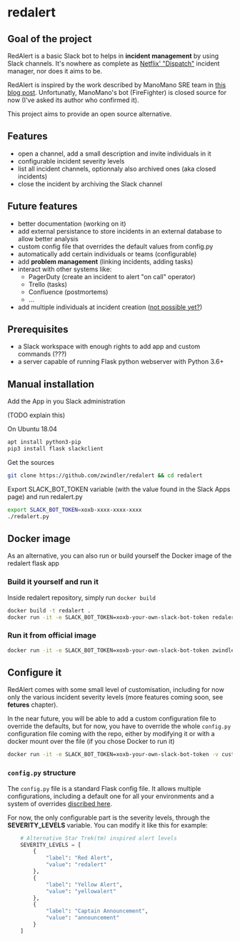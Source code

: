 # redalert

## Goal of the project

RedAlert is a basic Slack bot to helps in **incident management** by using Slack channels. It's nowhere as complete as [Netflix' "Dispatch"](https://github.com/Netflix/dispatch) incident manager, nor does it aims to be.

RedAlert is inspired by the work described by ManoMano SRE team in [this blog post](https://medium.com/manomano-tech/incident-management-with-a-bot-7e80deb5b5e5). Unfortunatly, ManoMano's bot (FireFighter) is closed source for now (I've asked its author who confirmed it).

This project aims to provide an open source alternative.

## Features

* open a channel, add a small description and invite individuals in it
* configurable incident severity levels
* list all incident channels, optionnaly also archived ones (aka closed incidents)
* close the incident by archiving the Slack channel

## Future features

* better documentation (working on it)
* add external persistance to store incidents in an external database to allow better analysis
* custom config file that overrides the default values from config.py
* automatically add certain individuals or teams (configurable)
* add **problem management** (linking incidents, adding tasks)
* interact with other systems like:
  * PagerDuty (create an incident to alert "on call" operator)
  * Trello (tasks)
  * Confluence (postmortems)
  * ...
* add multiple individuals at incident creation ([not possible yet?](https://stackoverflow.com/questions/48523512/slack-interactive-message-menu-select-multiple))

## Prerequisites

* a Slack workspace with enough rights to add app and custom commands (???)
* a server capable of running Flask python webserver with Python 3.6+

## Manual installation

Add the App in you Slack administration

(TODO explain this)

On Ubuntu 18.04

```bash
apt install python3-pip
pip3 install flask slackclient
```

Get the sources

```bash
git clone https://github.com/zwindler/redalert && cd redalert
```

Export SLACK\_BOT\_TOKEN variable (with the value found in the Slack Apps page) and run redalert.py

```bash
export SLACK_BOT_TOKEN=xoxb-xxxx-xxxx-xxxx
./redalert.py
```

## Docker image

As an alternative, you can also run or build yourself the Docker image of the redalert flask app

### Build it yourself and run it

Inside redalert repository, simply run `docker build`

```bash
docker build -t redalert .
docker run -it -e SLACK_BOT_TOKEN=xoxb-your-own-slack-bot-token redalert
```

### Run it from official image

```bash
docker run -it -e SLACK_BOT_TOKEN=xoxb-your-own-slack-bot-token zwindler/redalert
```

## Configure it

RedAlert comes with some small level of customisation, including for now only the various incident severity levels (more features coming soon, see **fetures** chapter).

In the near future, you will be able to add a custom configuration file to override the defaults, but for now, you have to override the whole `config.py` configuration file coming with the repo, either by modifying it or with a docker mount over the file (if you chose Docker to run it)

```bash
docker run -it -e SLACK_BOT_TOKEN=xoxb-your-own-slack-bot-token -v custom-config.py:config.py zwindler/redalert
```

### `config.py` structure

The `config.py` file is a standard Flask config file. It allows multiple configurations, including a default one for all your environments and a system of overrides [discribed here](https://flask.palletsprojects.com/en/1.1.x/config/).

For now, the only configurable part is the severity levels, through the **SEVERITY_LEVELS** variable. You can modify it like this for example:

```python
    # Alternative Star Trek(tm) inspired alert levels
    SEVERITY_LEVELS = [
        {
            "label": "Red Alert",
            "value": "redalert"
        },
        {
            "label": "Yellow Alert",
            "value": "yellowalert"
        },
        {
            "label": "Captain Announcement",
            "value": "announcement"
        }
    ]
```
